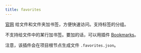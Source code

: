 ```yaml
---
title: favorites
---
```


[官网](https://marketplace.visualstudio.com/items?itemName=howardzuo.vscode-favorites)
给文件和文件夹加书签，方便快速访问。支持标签的分组。

不支持给文件中的某行加书签。要加的话，可以用插件 [Bookmarks](../b/bookmarks.md)。

注意，该插件会在项目根节点生成文件 `.favorites.json`。
